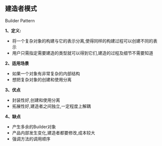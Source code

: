 ## 建造者模式

Builder Pattern

**1、定义:**
- 将一个复杂对象的构建与它的表示分离,使得同样的构建过程可以创建不同的表示
- 用户只需指定需要建造的类型就可以得到它们,建造的过程及细节不需要知道

**2、适用场景**
- 如果一个对象有非常复杂的内部结构
- 想把复杂对象的创建和使用分离

**3、优点**
- 封装性好,创建和使用分离
- 拓展性好,建造者之间独立,一定程度上解耦

**4、缺点**
- 产生多余的Builder对象
- 产品内部发生变化,建造者都要修改,成本较大
- 强调方法的调用顺序